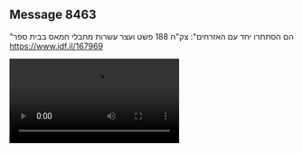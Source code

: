## Message 8463

"הם הסתתרו יחד עם האזרחים": 
צק"ח 188 פשט ועצר עשרות מחבלי חמאס בבית ספר
https://www.idf.il/167969

![Video](./8463/8463_media.mp4)
